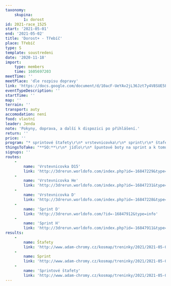 ```yaml
---
taxonomy:
    skupina:
        1: dorost
id: 2021-race_1525
start: '2021-05-01'
end: '2021-05-02'
title: 'Dorost+ - Třebíč'
place: Třebíč
type: S
template: soustredeni
date: '2020-11-18'
import:
    type: members
    time: 1605697203
meetTime: ''
meetPlace: 'dle rozpisu dopravy'
link: 'https://docs.google.com/document/d/10acF-UeYAv2jL36Jzt7y4V8SUE5FVktU3hhVwPtvPFM/edit?fbclid=IwAR2qPn'
eventTypeDescription: ''
startTime: ''
map: ''
terrain: ''
transport: auty
accomodation: není
food: vlastní
leader: Jenda
note: 'Pokyny, doprava, a další k dispozici po přihlášení.'
return: ''
price: ''
program: "* sprintové štafety\r\n* vrstevnicovka\r\n* sprint\r\n* štafety"
thingsToTake: "**SO:**\r\n* jídlo\r\n* špuntové boty na sprint a k tomu boty do lesa\r\n\r\n**NE:**\r\n* jídlo\r\n* hladké boty na sprint a k tomu boty do lesa"
signups: ''
routes:
    -
        name: 'Vrstevnicovka D15'
        link: 'http://3drerun.worldofo.com/index.php?id=-16847229&type=info'
    -
        name: 'Vrstevnicovka He'
        link: 'http://3drerun.worldofo.com/index.php?id=-16847231&type=info'
    -
        name: 'Vrstevnicovka D'
        link: 'http://3drerun.worldofo.com/index.php?id=-16847228&type=info'
    -
        name: 'Sprint D'
        link: 'http://3drerun.worldofo.com/?id=-16847912&type=info'
    -
        name: 'Sprint H'
        link: 'http://3drerun.worldofo.com/index.php?id=-16847911&type=info'
results:
    -
        name: Štafety
        link: 'http://www.adam-chromy.cz/kosmap/treninky/2021/2021-05-01-4.html'
    -
        name: Sprint
        link: 'http://www.adam-chromy.cz/kosmap/treninky/2021/2021-05-01-3.html'
    -
        name: 'Sprintové štafety'
        link: 'http://www.adam-chromy.cz/kosmap/treninky/2021/2021-05-01-1.html'
---
```


